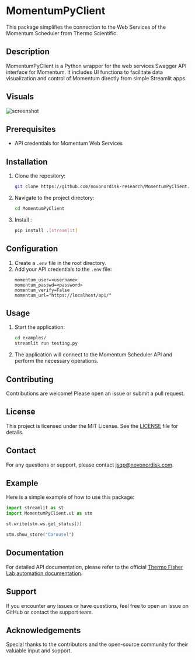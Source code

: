 # MomentumPyClient

This package simplifies the connection to the Web Services of the Momentum Scheduler from Thermo Scientific.

## Description

MomentumPyClient is a Python wrapper for the web services Swagger API interface for Momentum. It includes UI functions to facilitate data visualization and control of Momentum directly from simple Streamlit apps.

## Visuals

![screenshot](screenshot.png)

## Prerequisites

- API credentials for Momentum Web Services

## Installation

1. Clone the repository:
    ```sh
    git clone https://github.com/novonordisk-research/MomentumPyClient.git
    ```
2. Navigate to the project directory:
    ```sh
    cd MomentumPyClient
    ```
3. Install :
    ```sh
    pip install .[streamlit]
    ```

## Configuration

1. Create a `.env` file in the root directory.
2. Add your API credentials to the `.env` file:
    ```env
    momentum_user=<username>
    momentum_passwd=<password>
    momentum_verify=False
    momentum_url="https://localhost/api/"
    ```

## Usage

1. Start the application:
    ```sh 
    cd examples/
    streamlit run testing.py 
    ```
2. The application will connect to the Momentum Scheduler API and perform the necessary operations.

## Contributing

Contributions are welcome! Please open an issue or submit a pull request.

## License

This project is licensed under the MIT License. See the [LICENSE](LICENSE) file for details.

## Contact

For any questions or support, please contact [jsqp@novonordisk.com](mailto:jsqp@novonordisk.com).

## 

## Example

Here is a simple example of how to use this package:

```python
import streamlit as st
import MomentumPyClient.ui as stm

st.write(stm.ws.get_status())

stm.show_store("Carousel")
```

## Documentation

For detailed API documentation, please refer to the official [Thermo Fisher Lab automation documentation](https://apps.thermofisher.com/apps/lahr/LA_Online_Help_Resource/en-us/Content/Topics/Software/Web%20Services/(General)/WBSV%20about.htm).

## Support

If you encounter any issues or have questions, feel free to open an issue on GitHub or contact the support team.

## Acknowledgements

Special thanks to the contributors and the open-source community for their valuable input and support.
